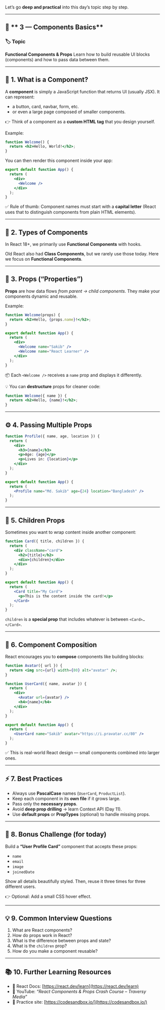 
Let’s go **deep and practical** into this day’s topic step by step.

---

## 🧩 ** 3 — Components Basics**

### 🏷️ Topic

**Functional Components & Props**
Learn how to build reusable UI blocks (components) and how to pass data between them.

---

## 🧠 1. What is a Component?

A **component** is simply a JavaScript function that returns UI (usually JSX).
It can represent:

* a button, card, navbar, form, etc.
* or even a large page composed of smaller components.

👉 Think of a component as a **custom HTML tag** that you design yourself.

Example:

```jsx
function Welcome() {
  return <h2>Hello, World!</h2>;
}
```

You can then render this component inside your app:

```jsx
export default function App() {
  return (
    <div>
      <Welcome />
    </div>
  );
}
```

✅ Rule of thumb: Component names must start with a **capital letter** (React uses that to distinguish components from plain HTML elements).

---

## 🧩 2. Types of Components

In React 18+, we primarily use **Functional Components** with hooks.

Old React also had **Class Components**, but we rarely use those today.
Here we focus on **Functional Components**.

---

## 🧠 3. Props (“Properties”)

**Props** are how data flows *from parent → child components*.
They make your components dynamic and reusable.

Example:

```jsx
function Welcome(props) {
  return <h2>Hello, {props.name}!</h2>;
}

export default function App() {
  return (
    <div>
      <Welcome name="Sakib" />
      <Welcome name="React Learner" />
    </div>
  );
}
```

📦 Each `<Welcome />` receives a `name` prop and displays it differently.

💡 You can **destructure** props for cleaner code:

```jsx
function Welcome({ name }) {
  return <h2>Hello, {name}!</h2>;
}
```

---

## ⚙️ 4. Passing Multiple Props

```jsx
function Profile({ name, age, location }) {
  return (
    <div>
      <h3>{name}</h3>
      <p>Age: {age}</p>
      <p>Lives in: {location}</p>
    </div>
  );
}

export default function App() {
  return (
    <Profile name="Md. Sakib" age={24} location="Bangladesh" />
  );
}
```

---

## 🔁 5. Children Props

Sometimes you want to wrap content inside another component:

```jsx
function Card({ title, children }) {
  return (
    <div className="card">
      <h2>{title}</h2>
      <div>{children}</div>
    </div>
  );
}

export default function App() {
  return (
    <Card title="My Card">
      <p>This is the content inside the card!</p>
    </Card>
  );
}
```

`children` is a **special prop** that includes whatever is between `<Card>…</Card>`.

---

## 🧠 6. Component Composition

React encourages you to **compose** components like building blocks:

```jsx
function Avatar({ url }) {
  return <img src={url} width={80} alt="avatar" />;
}

function UserCard({ name, avatar }) {
  return (
    <div>
      <Avatar url={avatar} />
      <h4>{name}</h4>
    </div>
  );
}

export default function App() {
  return (
    <UserCard name="Sakib" avatar="https://i.pravatar.cc/80" />
  );
}
```

✅ This is real-world React design — small components combined into larger ones.

---

## ⚡ 7. Best Practices

* Always use **PascalCase** names (`UserCard`, `ProductList`).
* Keep each component in its **own file** if it grows large.
* Pass only the **necessary props**.
* Avoid **deep prop drilling** → learn Context API (Day 11).
* Use **default props** or **PropTypes** (optional) to handle missing props.

---

## 🎯 8. Bonus Challenge (for today)

Build a **“User Profile Card”** component that accepts these props:

* `name`
* `email`
* `image`
* `joinedDate`

Show all details beautifully styled.
Then, reuse it three times for three different users.

👉 Optional: Add a small CSS hover effect.

---

## 💡 9. Common Interview Questions

1. What are React components?
2. How do props work in React?
3. What is the difference between props and state?
4. What is the `children` prop?
5. How do you make a component reusable?

---

## 📚 10. Further Learning Resources

* 📘 React Docs: [https://react.dev/learn](https://react.dev/learn)
* 🎥 YouTube: *“React Components & Props Crash Course – Traversy Media”*
* 🧩 Practice site: [https://codesandbox.io/](https://codesandbox.io/)
